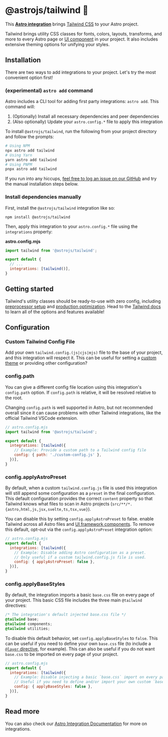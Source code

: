 # @astrojs/tailwind 💨

This **[Astro integration][astro-integration]** brings [Tailwind CSS](https://tailwindcss.com/) to your Astro project.

Tailwind brings utility CSS classes for fonts, colors, layouts, transforms, and more to every Astro page or [UI component](https://docs.astro.build/en/core-concepts/framework-components/) in your project. It also includes extensive theming options for unifying your styles.

## Installation

There are two ways to add integrations to your project. Let's try the most convenient option first!

### (experimental) `astro add` command

Astro includes a CLI tool for adding first party integrations: `astro add`. This command will:
1. (Optionally) Install all necessary dependencies and peer dependencies
2. (Also optionally) Update your `astro.config.*` file to apply this integration

To install `@astrojs/tailwind`, run the following from your project directory and follow the prompts:

```sh
# Using NPM
npx astro add tailwind
# Using Yarn
yarn astro add tailwind
# Using PNPM
pnpx astro add tailwind
```

If you run into any hiccups, [feel free to log an issue on our GitHub](https://github.com/withastro/astro/issues) and try the manual installation steps below.

### Install dependencies manually

First, install the `@astrojs/tailwind` integration like so:

```
npm install @astrojs/tailwind
```

Then, apply this integration to your `astro.config.*` file using the `integrations` property:

__astro.config.mjs__

```js
import tailwind from '@astrojs/tailwind';

export default {
  // ...
  integrations: [tailwind()],
}
```

## Getting started

Tailwind's utility classes should be ready-to-use with zero config, including [preprocessor setup](https://tailwindcss.com/docs/using-with-preprocessors) and [production optimization](https://tailwindcss.com/docs/optimizing-for-production). Head to the [Tailwind docs](https://tailwindcss.com/docs/utility-first) to learn all of the options and features available!

## Configuration

### Custom Tailwind Config File

Add your own `tailwind.config.(js|cjs|mjs)` file to the base of your project, and this integration will respect it. This can be useful for setting a [custom theme](https://tailwindcss.com/docs/configuration) or providing other configuration?

### config.path

You can give a different config file location using this integration's `config.path` option. If `config.path` is relative, it will be resolved relative to the root. 

Changing `config.path` is well supported in Astro, but not recommended overall since it can cause problems with other Tailwind integrations, like the official Tailwind VSCode extension.

```js
// astro.config.mjs
import tailwind from '@astrojs/tailwind';

export default {
  integrations: [tailwind({
    // Example: Provide a custom path to a Tailwind config file
    config: { path: './custom-config.js' },
  })],
}
```

### config.applyAstroPreset

By default, when a custom `tailwind.config.js` file is used this integration will still append some configuration as a `preset` in the final configuration. This default configuration provides the correct `content` property so that Tailwind knows what files to scan in Astro projects (`src/**/*.{astro,html,js,jsx,svelte,ts,tsx,vue}`).

You can disable this by setting `config.applyAstroPreset` to false. enable Tailwind across all Astro files and [UI framework components](https://docs.astro.build/en/core-concepts/framework-components/). To remove this default, opt-out via the `config.applyAstroPreset` integration option:

```js
// astro.config.mjs
export default {
  integrations: [tailwind({
    // Example: Disable adding Astro configuration as a preset.
    // Only useful if a custom tailwind.config.js file is used.
    config: { applyAstroPreset: false },
  })],
}
```

### config.applyBaseStyles

By default, the integration imports a basic `base.css` file on every page of your project. This basic CSS file includes the three main `@tailwind` directives:

```css
/* The integration's default injected base.css file */
@tailwind base;
@tailwind components;
@tailwind utilities;
```

To disable this default behavior, set `config.applyBaseStyles` to `false`. This can be useful if you need to define your own `base.css` file (to include a [`@layer` directive](https://tailwindcss.com/docs/functions-and-directives#layer), for example). This can also be useful if you do not want `base.css` to be imported on every page of your project.

```js
// astro.config.mjs
export default {
  integrations: [tailwind({
    // Example: Disable injecting a basic `base.css` import on every page.
    // Useful if you need to define and/or import your own custom `base.css`.
    config: { applyBaseStyles: false },
  })],
}
```

## Read more

You can also check our [Astro Integration Documentation][astro-integration] for more on integrations.

[astro-integration]: https://docs.astro.build/en/guides/integrations-guide/
[astro-ui-frameworks]: https://docs.astro.build/en/core-concepts/framework-components/#using-framework-components
